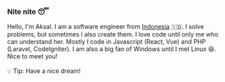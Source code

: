 ### Nite nite 😴<br>
Hello, I'm Aksal. I am a software engineer from <a href="https://goo.gl/maps/qXPMNcNeYzK8VPiaA">Indonesia</a> 🇮🇩. I solve problems, but sometimes I also create them. I love code until only me who can understand her. Mostly I code in Javascript (React, Vue) and PHP (Laravel, CodeIgniter). I am also a big fan of Windows until I met Linux 😆.<br>
Nice to meet you!<br>
<br>
💡 Tip: Have a nice dream!<br>
